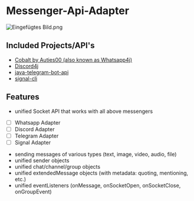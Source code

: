 # Messenger-Api-Adapter
![Eingefügtes Bild.png](src/main/resources/Eingef%C3%BCgtes%20Bild.png)

## Included Projects/API's

- [Cobalt by Auties00 (also known as Whatsapp4j)](https://github.com/Auties00/Cobalt)
- [Discord4j](https://github.com/Discord4J/Discord4J)
- [java-telegram-bot-api](https://github.com/pengrad/java-telegram-bot-api)
- [signal-cli](https://github.com/AsamK/signal-cli)

## Features
- unified Socket API that works with all above messengers
- [ ] Whatsapp Adapter
- [ ] Discord Adapter
- [ ] Telegram Adapter
- [ ] Signal Adapter

- sending messages of various types (text, image, video, audio, file)
- unified sender objects
- unified chat/channel/group objects
- unified extendedMessage objects (with metadata: quoting, mentioning, etc.)
- unified eventListeners (onMessage, onSocketOpen, onSocketClose, onGroupEvent)


